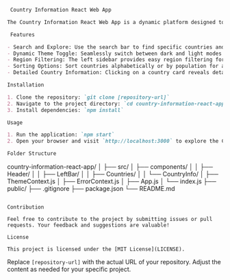 
```markdown
 Country Information React Web App

The Country Information React Web App is a dynamic platform designed to provide users with comprehensive insights into various countries. Built entirely in React, this application offers an intuitive and responsive user interface, allowing users to explore and retrieve detailed information about different countries.

 Features

- Search and Explore: Use the search bar to find specific countries and explore their information.
- Dynamic Theme Toggle: Seamlessly switch between dark and light modes for a personalized experience.
- Region Filtering: The left sidebar provides easy region filtering for quick exploration.
- Sorting Options: Sort countries alphabetically or by population for a customized view.
- Detailed Country Information: Clicking on a country card reveals detailed information about the selected country.

Installation

1. Clone the repository: `git clone [repository-url]`
2. Navigate to the project directory: `cd country-information-react-app`
3. Install dependencies: `npm install`

Usage

1. Run the application: `npm start`
2. Open your browser and visit `http://localhost:3000` to explore the Country Information React Web App.

Folder Structure

```
country-information-react-app/
│
├── src/
│   ├── components/
│   │   ├── Header/
│   │   ├── LeftBar/
│   │   ├── Countries/
│   │   └── CountryInfo/
│   ├── ThemeContext.js
│   ├── ErrorContext.js
│   ├── App.js
│   └── index.js
├── public/
├── .gitignore
├── package.json
└── README.md
```

Contribution

Feel free to contribute to the project by submitting issues or pull requests. Your feedback and suggestions are valuable!

License

This project is licensed under the [MIT License](LICENSE).

```

Replace `[repository-url]` with the actual URL of your repository. Adjust the content as needed for your specific project.

